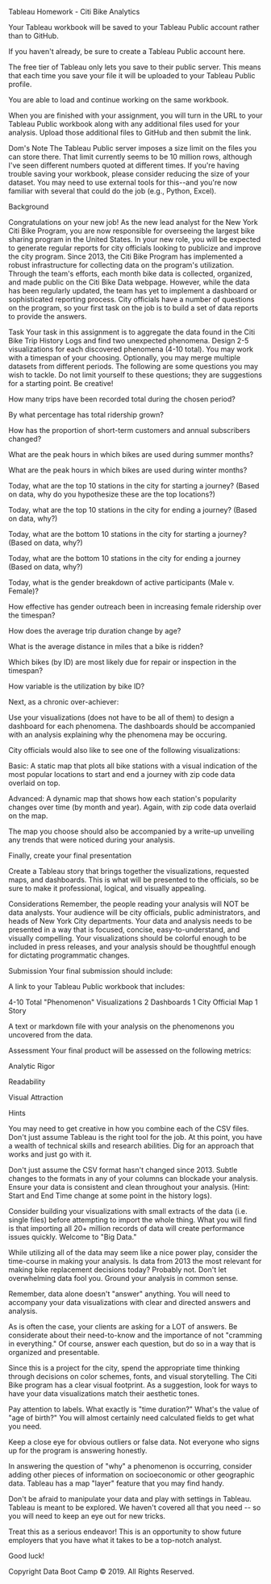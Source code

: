 Tableau Homework - Citi Bike Analytics



Your Tableau workbook will be saved to your Tableau Public account rather than to GitHub.


If you haven't already, be sure to create a Tableau Public account here.


The free tier of Tableau only lets you save to their public server. This means that each time you save your file it will be uploaded to your Tableau Public profile.


You are able to load and continue working on the same workbook.


When you are finished with your assignment, you will turn in the URL to your Tableau Public workbook along with any additional files used for your analysis. Upload those additional files to GitHub and then submit the link.



Dom's Note
The Tableau Public server imposes a size limit on the files you can store there. That limit currently seems to be 10 million rows, although I've seen different numbers quoted at different times. If you're having trouble saving your workbook, please consider reducing the size of your dataset. You may need to use external tools for this--and you're now familiar with several that could do the job (e.g., Python, Excel).

Background

Congratulations on your new job! As the new lead analyst for the New York Citi Bike Program, you are now responsible for overseeing the largest bike sharing program in the United States. In your new role, you will be expected to generate regular reports for city officials looking to publicize and improve the city program.
Since 2013, the Citi Bike Program has implemented a robust infrastructure for collecting data on the program's utilization. Through the team's efforts, each month bike data is collected, organized, and made public on the Citi Bike Data webpage.
However, while the data has been regularly updated, the team has yet to implement a dashboard or sophisticated reporting process. City officials have a number of questions on the program, so your first task on the job is to build a set of data reports to provide the answers.

Task
Your task in this assignment is to aggregate the data found in the Citi Bike Trip History Logs and find two unexpected phenomena.
Design 2-5 visualizations for each discovered phenomena (4-10 total). You may work with a timespan of your choosing. Optionally, you may merge multiple datasets from different periods.
The following are some questions you may wish to tackle. Do not limit yourself to these questions; they are suggestions for a starting point. Be creative!


How many trips have been recorded total during the chosen period?


By what percentage has total ridership grown?


How has the proportion of short-term customers and annual subscribers changed?


What are the peak hours in which bikes are used during summer months?


What are the peak hours in which bikes are used during winter months?


Today, what are the top 10 stations in the city for starting a journey? (Based on data, why do you hypothesize these are the top locations?)


Today, what are the top 10 stations in the city for ending a journey? (Based on data, why?)


Today, what are the bottom 10 stations in the city for starting a journey? (Based on data, why?)


Today, what are the bottom 10 stations in the city for ending a journey (Based on data, why?)


Today, what is the gender breakdown of active participants (Male v. Female)?


How effective has gender outreach been in increasing female ridership over the timespan?


How does the average trip duration change by age?


What is the average distance in miles that a bike is ridden?


Which bikes (by ID) are most likely due for repair or inspection in the timespan?


How variable is the utilization by bike ID?


Next, as a chronic over-achiever:

Use your visualizations (does not have to be all of them) to design a dashboard for each phenomena.
The dashboards should be accompanied with an analysis explaining why the phenomena may be occuring.

City officials would also like to see one of the following visualizations:


Basic: A static map that plots all bike stations with a visual indication of the most popular locations to start and end a journey with zip code data overlaid on top.


Advanced: A dynamic map that shows how each station's popularity changes over time (by month and year). Again, with zip code data overlaid on the map.


The map you choose should also be accompanied by a write-up unveiling any trends that were noticed during your analysis.


Finally, create your final presentation

Create a Tableau story that brings together the visualizations, requested maps, and dashboards.
This is what will be presented to the officials, so be sure to make it professional, logical, and visually appealing.


Considerations
Remember, the people reading your analysis will NOT be data analysts. Your audience will be city officials, public administrators, and heads of New York City departments. Your data and analysis needs to be presented in a way that is focused, concise, easy-to-understand, and visually compelling. Your visualizations should be colorful enough to be included in press releases, and your analysis should be thoughtful enough for dictating programmatic changes.

Submission
Your final submission should include:

A link to your Tableau Public workbook that includes:

4-10 Total "Phenomenon" Visualizations
2 Dashboards
1 City Official Map
1 Story


A text or markdown file with your analysis on the phenomenons you uncovered from the data.


Assessment
Your final product will be assessed on the following metrics:


Analytic Rigor


Readability


Visual Attraction



Hints


You may need to get creative in how you combine each of the CSV files. Don't just assume Tableau is the right tool for the job. At this point, you have a wealth of technical skills and research abilities. Dig for an approach that works and just go with it.


Don't just assume the CSV format hasn't changed since 2013. Subtle changes to the formats in any of your columns can blockade your analysis. Ensure your data is consistent and clean throughout your analysis. (Hint: Start and End Time change at some point in the history logs).


Consider building your visualizations with small extracts of the data (i.e. single files) before attempting to import the whole thing. What you will find is that importing all 20+ million records of data will create performance issues quickly. Welcome to "Big Data."


While utilizing all of the data may seem like a nice power play, consider the time-course in making your analysis. Is data from 2013 the most relevant for making bike replacement decisions today? Probably not. Don't let overwhelming data fool you. Ground your analysis in common sense.


Remember, data alone doesn't "answer" anything. You will need to accompany your data visualizations with clear and directed answers and analysis.


As is often the case, your clients are asking for a LOT of answers. Be considerate about their need-to-know and the importance of not "cramming in everything." Of course, answer each question, but do so in a way that is organized and presentable.


Since this is a project for the city, spend the appropriate time thinking through decisions on color schemes, fonts, and visual storytelling. The Citi Bike program has a clear visual footprint. As a suggestion, look for ways to have your data visualizations match their aesthetic tones.


Pay attention to labels. What exactly is "time duration?" What's the value of "age of birth?" You will almost certainly need calculated fields to get what you need.


Keep a close eye for obvious outliers or false data. Not everyone who signs up for the program is answering honestly.


In answering the question of "why" a phenomenon is occurring, consider adding other pieces of information on socioeconomic or other geographic data. Tableau has a map "layer" feature that you may find handy.


Don't be afraid to manipulate your data and play with settings in Tableau. Tableau is meant to be explored. We haven't covered all that you need -- so you will need to keep an eye out for new tricks.


Treat this as a serious endeavor! This is an opportunity to show future employers that you have what it takes to be a top-notch analyst.


Good luck!



Copyright
Data Boot Camp © 2019. All Rights Reserved.
